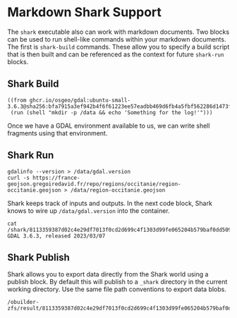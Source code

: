 
# Markdown Shark Support

The `shark` executable also can work with markdown documents. Two blocks can be
used to run shell-like commands within your markdown documents. The first is
`shark-build` commands. These allow you to specify a build script that is then
built and can be referenced as the context for future `shark-run` blocks.

## Shark Build

```shark-build:gdal-env:4213afafe74bc720d4bb210f21c97d54a361a80a838c248f26dd7dc019a40ac2
((from ghcr.io/osgeo/gdal:ubuntu-small-3.6.3@sha256:bfa7915a3ef942b4f6f61223ee57eadbb469d6fb4a5fbf562286d1473f15eaab)
 (run (shell "mkdir -p /data && echo 'Something for the log!'")))
```

Once we have a GDAL environment available to us, we can write shell fragments
using that environment.

## Shark Run

```shark-run:gdal-env:8113359387d02c4e29df7013f0cd2d699c4f1303d99fe065204b579baf0dd509
gdalinfo --version > /data/gdal.version
curl -s https://france-geojson.gregoiredavid.fr/repo/regions/occitanie/region-occitanie.geojson > /data/region-occitanie.geojson
```

Shark keeps track of inputs and outputs. In the next code block, Shark knows to wire
up `/data/gdal.version` into the container.

```shark-run:gdal-env:101cf72cd986ca89f23d87c6af4c86908385fd977ebdd4f010ebf6ae8d0b04c6
cat /shark/8113359387d02c4e29df7013f0cd2d699c4f1303d99fe065204b579baf0dd509/gdal.version
GDAL 3.6.3, released 2023/03/07

```

## Shark Publish

Shark allows you to export data directly from the Shark world using a publish block. By default
this will publish to a `_shark` directory in the current working directory. Use the same file path
conventions to export data blobs.

```shark-publish
/obuilder-zfs/result/8113359387d02c4e29df7013f0cd2d699c4f1303d99fe065204b579baf0dd509/.zfs/snapshot/snap/rootfs/data/gdal.version
```
